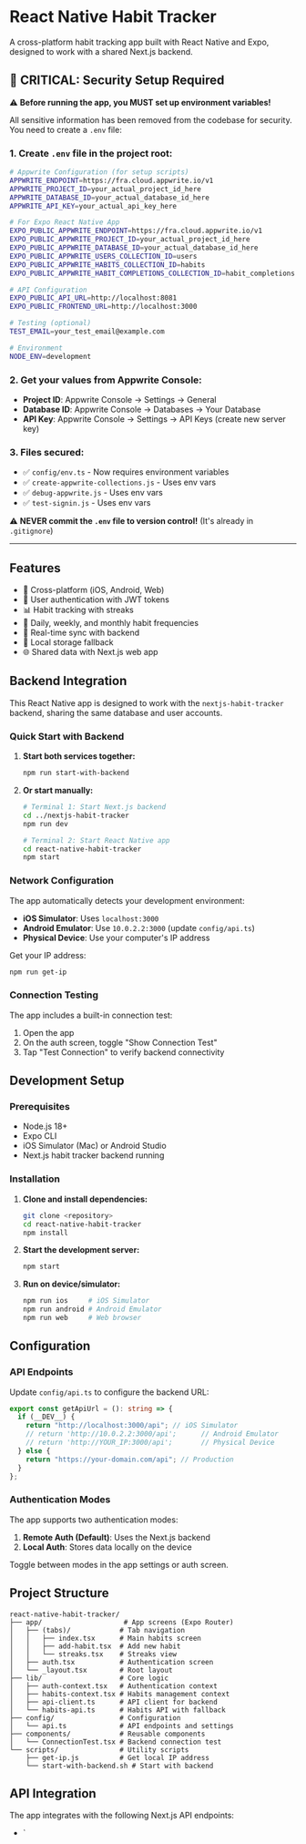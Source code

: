 # React Native Habit Tracker

A cross-platform habit tracking app built with React Native and Expo, designed to work with a shared Next.js backend.

## 🔐 CRITICAL: Security Setup Required

⚠️ **Before running the app, you MUST set up environment variables!**

All sensitive information has been removed from the codebase for security. You need to create a `.env` file:

### 1. Create `.env` file in the project root:

```bash
# Appwrite Configuration (for setup scripts)
APPWRITE_ENDPOINT=https://fra.cloud.appwrite.io/v1
APPWRITE_PROJECT_ID=your_actual_project_id_here
APPWRITE_DATABASE_ID=your_actual_database_id_here
APPWRITE_API_KEY=your_actual_api_key_here

# For Expo React Native App
EXPO_PUBLIC_APPWRITE_ENDPOINT=https://fra.cloud.appwrite.io/v1
EXPO_PUBLIC_APPWRITE_PROJECT_ID=your_actual_project_id_here
EXPO_PUBLIC_APPWRITE_DATABASE_ID=your_actual_database_id_here
EXPO_PUBLIC_APPWRITE_USERS_COLLECTION_ID=users
EXPO_PUBLIC_APPWRITE_HABITS_COLLECTION_ID=habits
EXPO_PUBLIC_APPWRITE_HABIT_COMPLETIONS_COLLECTION_ID=habit_completions

# API Configuration
EXPO_PUBLIC_API_URL=http://localhost:8081
EXPO_PUBLIC_FRONTEND_URL=http://localhost:3000

# Testing (optional)
TEST_EMAIL=your_test_email@example.com

# Environment
NODE_ENV=development
```

### 2. Get your values from Appwrite Console:

- **Project ID**: Appwrite Console → Settings → General
- **Database ID**: Appwrite Console → Databases → Your Database
- **API Key**: Appwrite Console → Settings → API Keys (create new server key)

### 3. Files secured:

- ✅ `config/env.ts` - Now requires environment variables
- ✅ `create-appwrite-collections.js` - Uses env vars
- ✅ `debug-appwrite.js` - Uses env vars
- ✅ `test-signin.js` - Uses env vars

⚠️ **NEVER commit the `.env` file to version control!** (It's already in `.gitignore`)

---

## Features

- 📱 Cross-platform (iOS, Android, Web)
- 🔐 User authentication with JWT tokens
- 📊 Habit tracking with streaks
- 🎯 Daily, weekly, and monthly habit frequencies
- 🔄 Real-time sync with backend
- 💾 Local storage fallback
- 🌐 Shared data with Next.js web app

## Backend Integration

This React Native app is designed to work with the `nextjs-habit-tracker` backend, sharing the same database and user accounts.

### Quick Start with Backend

1. **Start both services together:**

   ```bash
   npm run start-with-backend
   ```

2. **Or start manually:**

   ```bash
   # Terminal 1: Start Next.js backend
   cd ../nextjs-habit-tracker
   npm run dev

   # Terminal 2: Start React Native app
   cd react-native-habit-tracker
   npm start
   ```

### Network Configuration

The app automatically detects your development environment:

- **iOS Simulator**: Uses `localhost:3000`
- **Android Emulator**: Use `10.0.2.2:3000` (update `config/api.ts`)
- **Physical Device**: Use your computer's IP address

Get your IP address:

```bash
npm run get-ip
```

### Connection Testing

The app includes a built-in connection test:

1. Open the app
2. On the auth screen, toggle "Show Connection Test"
3. Tap "Test Connection" to verify backend connectivity

## Development Setup

### Prerequisites

- Node.js 18+
- Expo CLI
- iOS Simulator (Mac) or Android Studio
- Next.js habit tracker backend running

### Installation

1. **Clone and install dependencies:**

   ```bash
   git clone <repository>
   cd react-native-habit-tracker
   npm install
   ```

2. **Start the development server:**

   ```bash
   npm start
   ```

3. **Run on device/simulator:**
   ```bash
   npm run ios     # iOS Simulator
   npm run android # Android Emulator
   npm run web     # Web browser
   ```

## Configuration

### API Endpoints

Update `config/api.ts` to configure the backend URL:

```typescript
export const getApiUrl = (): string => {
  if (__DEV__) {
    return "http://localhost:3000/api"; // iOS Simulator
    // return 'http://10.0.2.2:3000/api';      // Android Emulator
    // return 'http://YOUR_IP:3000/api';       // Physical Device
  } else {
    return "https://your-domain.com/api"; // Production
  }
};
```

### Authentication Modes

The app supports two authentication modes:

1. **Remote Auth (Default)**: Uses the Next.js backend
2. **Local Auth**: Stores data locally on the device

Toggle between modes in the app settings or auth screen.

## Project Structure

```
react-native-habit-tracker/
├── app/                    # App screens (Expo Router)
│   ├── (tabs)/            # Tab navigation
│   │   ├── index.tsx      # Main habits screen
│   │   ├── add-habit.tsx  # Add new habit
│   │   └── streaks.tsx    # Streaks view
│   ├── auth.tsx           # Authentication screen
│   └── _layout.tsx        # Root layout
├── lib/                   # Core logic
│   ├── auth-context.tsx   # Authentication context
│   ├── habits-context.tsx # Habits management context
│   ├── api-client.ts      # API client for backend
│   └── habits-api.ts      # Habits API with fallback
├── config/                # Configuration
│   └── api.ts             # API endpoints and settings
├── components/            # Reusable components
│   └── ConnectionTest.tsx # Backend connection test
└── scripts/               # Utility scripts
    ├── get-ip.js          # Get local IP address
    └── start-with-backend.sh # Start with backend
```

## API Integration

The app integrates with the following Next.js API endpoints:

- `

